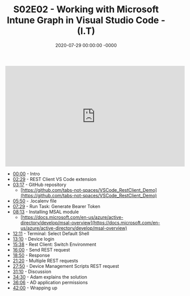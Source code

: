 ﻿---
layout: post
title: "S02E02 - Working with Microsoft Intune Graph in Visual Studio Code - (I.T)"
date: 2020-07-29 00:00:00 -0000
categories:
---

<iframe loading="lazy" width="560" height="315" src="https://www.youtube.com/embed/7OKAvGjJ4lM" title="YouTube video player" frameborder="0" allow="accelerometer; autoplay; clipboard-write; encrypted-media; gyroscope; picture-in-picture" allowfullscreen></iframe>

- [00:00](https://www.youtube.com/watch?v=7OKAvGjJ4lM&t=0s) - Intro
- [02:29](https://www.youtube.com/watch?v=7OKAvGjJ4lM&t=149s) - REST Client VS Code extension
- [03:17](https://www.youtube.com/watch?v=7OKAvGjJ4lM&t=197s) - GitHub repository
   - [https://github.com/tabs-not-spaces/VSCode_RestClient_Demo](https://github.com/tabs-not-spaces/VSCode_RestClient_Demo)
- [05:50](https://www.youtube.com/watch?v=7OKAvGjJ4lM&t=350s) - .localenv file
- [07:29](https://www.youtube.com/watch?v=7OKAvGjJ4lM&t=449s) - Run Task: Generate Bearer Token
- [08:13](https://www.youtube.com/watch?v=7OKAvGjJ4lM&t=493s) - Installing MSAL module
   - [https://docs.microsoft.com/en-us/azure/active-directory/develop/msal-overview](https://docs.microsoft.com/en-us/azure/active-directory/develop/msal-overview)
- [12:11](https://www.youtube.com/watch?v=7OKAvGjJ4lM&t=731s) - Terminal: Select Default Shell
- [13:10](https://www.youtube.com/watch?v=7OKAvGjJ4lM&t=790s) - Device login
- [15:38](https://www.youtube.com/watch?v=7OKAvGjJ4lM&t=938s) - Rest Client: Switch Environment
- [16:00](https://www.youtube.com/watch?v=7OKAvGjJ4lM&t=960s) - Send REST request
- [18:50](https://www.youtube.com/watch?v=7OKAvGjJ4lM&t=1130s) - Response
- [21:20](https://www.youtube.com/watch?v=7OKAvGjJ4lM&t=1280s) - Multiple REST requests
- [27:50](https://www.youtube.com/watch?v=7OKAvGjJ4lM&t=1670s) - Device Management Scripts REST request
- [31:10](https://www.youtube.com/watch?v=7OKAvGjJ4lM&t=1870s) - Discussion
- [34:30](https://www.youtube.com/watch?v=7OKAvGjJ4lM&t=2070s) - Adam explains the solution
- [36:06](https://www.youtube.com/watch?v=7OKAvGjJ4lM&t=2166s) - AD application permissions
- [42:00](https://www.youtube.com/watch?v=7OKAvGjJ4lM&t=2520s) - Wrapping up

